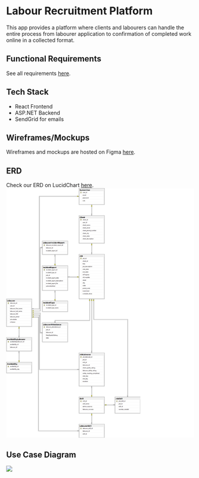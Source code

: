 # Labour Recruitment Platform
This app provides a platform where clients and labourers can handle the entire process from labourer application to confirmation of
completed work online in a collected format.

## Functional Requirements
See all requirements [here](https://github.com/mingwang168/Labour-Recruitment/wiki/Functional-Requirements-List).

## Tech Stack
* React Frontend
* ASP.NET Backend
* SendGrid for emails

## Wireframes/Mockups
Wireframes and mockups are hosted on Figma [here](https://www.figma.com/file/uSwmbKRANUn3rPjZvSqXrd/Labourer-Recruitment-App?node-id=39%3A87).

## ERD
Check our ERD on LucidChart [here](https://www.lucidchart.com/invitations/accept/fea3775f-ba3c-4686-b0b7-32138a24d362).
<img src="erd.jpg">
## Use Case Diagram
<img src="ucd.png">

